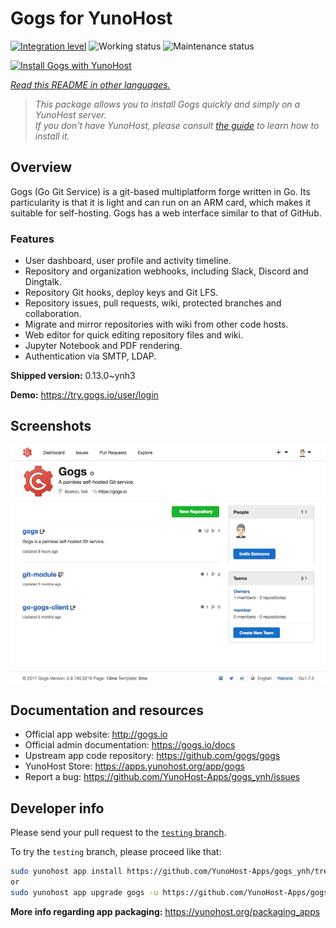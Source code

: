 <!--
N.B.: This README was automatically generated by <https://github.com/YunoHost/apps/tree/master/tools/readme_generator>
It shall NOT be edited by hand.
-->

# Gogs for YunoHost

[![Integration level](https://dash.yunohost.org/integration/gogs.svg)](https://ci-apps.yunohost.org/ci/apps/gogs/) ![Working status](https://ci-apps.yunohost.org/ci/badges/gogs.status.svg) ![Maintenance status](https://ci-apps.yunohost.org/ci/badges/gogs.maintain.svg)

[![Install Gogs with YunoHost](https://install-app.yunohost.org/install-with-yunohost.svg)](https://install-app.yunohost.org/?app=gogs)

*[Read this README in other languages.](./ALL_README.md)*

> *This package allows you to install Gogs quickly and simply on a YunoHost server.*  
> *If you don't have YunoHost, please consult [the guide](https://yunohost.org/install) to learn how to install it.*

## Overview

Gogs (Go Git Service) is a git-based multiplatform forge written in Go. Its particularity is that it is light and can run on an ARM card, which makes it suitable for self-hosting. Gogs has a web interface similar to that of GitHub.

### Features

- User dashboard, user profile and activity timeline.
- Repository and organization webhooks, including Slack, Discord and Dingtalk.
- Repository Git hooks, deploy keys and Git LFS.
- Repository issues, pull requests, wiki, protected branches and collaboration.
- Migrate and mirror repositories with wiki from other code hosts.
- Web editor for quick editing repository files and wiki.
- Jupyter Notebook and PDF rendering.
- Authentication via SMTP, LDAP.


**Shipped version:** 0.13.0~ynh3

**Demo:** <https://try.gogs.io/user/login>

## Screenshots

![Screenshot of Gogs](./doc/screenshots/screenshot.png)

## Documentation and resources

- Official app website: <http://gogs.io>
- Official admin documentation: <https://gogs.io/docs>
- Upstream app code repository: <https://github.com/gogs/gogs>
- YunoHost Store: <https://apps.yunohost.org/app/gogs>
- Report a bug: <https://github.com/YunoHost-Apps/gogs_ynh/issues>

## Developer info

Please send your pull request to the [`testing` branch](https://github.com/YunoHost-Apps/gogs_ynh/tree/testing).

To try the `testing` branch, please proceed like that:

```bash
sudo yunohost app install https://github.com/YunoHost-Apps/gogs_ynh/tree/testing --debug
or
sudo yunohost app upgrade gogs -u https://github.com/YunoHost-Apps/gogs_ynh/tree/testing --debug
```

**More info regarding app packaging:** <https://yunohost.org/packaging_apps>
